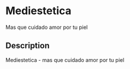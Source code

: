 # Mediestetica

Mas que cuidado amor por tu piel

## Description

Mediestetica - mas que cuidado amor por tu piel
